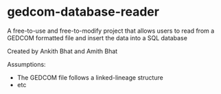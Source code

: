 # gedcom-database-reader
A free-to-use and free-to-modify project that allows users to read from a GEDCOM formatted file and insert the data into a SQL database

Created by Ankith Bhat and Amith Bhat

Assumptions:
- The GEDCOM file follows a linked-lineage structure
- etc
